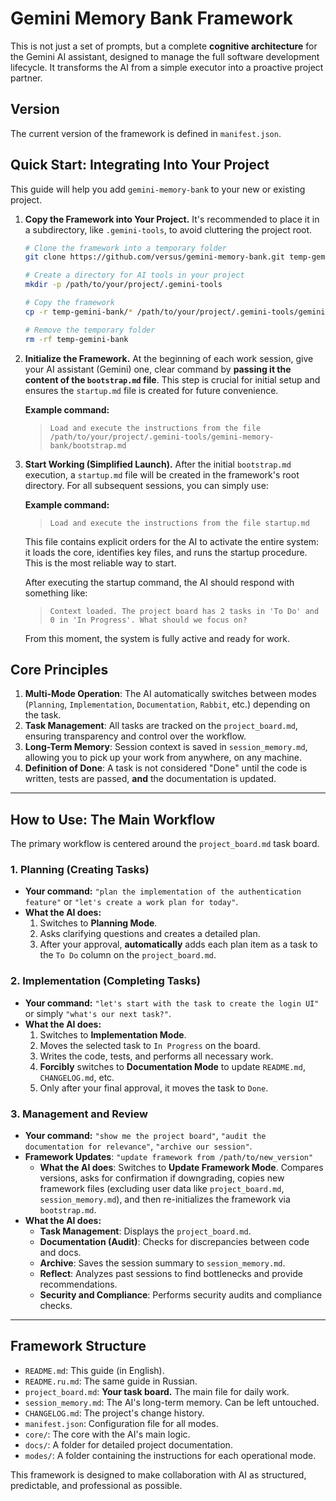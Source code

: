 # Gemini Memory Bank Framework

This is not just a set of prompts, but a complete **cognitive architecture** for the Gemini AI assistant, designed to manage the full software development lifecycle. It transforms the AI from a simple executor into a proactive project partner.

## Version

The current version of the framework is defined in `manifest.json`.

## Quick Start: Integrating Into Your Project

This guide will help you add `gemini-memory-bank` to your new or existing project.

1.  **Copy the Framework into Your Project.**
    It's recommended to place it in a subdirectory, like `.gemini-tools`, to avoid cluttering the project root.

    ```bash
    # Clone the framework into a temporary folder
    git clone https://github.com/versus/gemini-memory-bank.git temp-gemini-bank

    # Create a directory for AI tools in your project
    mkdir -p /path/to/your/project/.gemini-tools

    # Copy the framework
    cp -r temp-gemini-bank/* /path/to/your/project/.gemini-tools/gemini-memory-bank

    # Remove the temporary folder
    rm -rf temp-gemini-bank
    ```

2.  **Initialize the Framework.**
    At the beginning of each work session, give your AI assistant (Gemini) one, clear command by **passing it the content of the `bootstrap.md` file**. This step is crucial for initial setup and ensures the `startup.md` file is created for future convenience.

    **Example command:**
    > `Load and execute the instructions from the file /path/to/your/project/.gemini-tools/gemini-memory-bank/bootstrap.md`

3.  **Start Working (Simplified Launch).**
    After the initial `bootstrap.md` execution, a `startup.md` file will be created in the framework's root directory. For all subsequent sessions, you can simply use:

    **Example command:**
    > `Load and execute the instructions from the file startup.md`

    This file contains explicit orders for the AI to activate the entire system: it loads the core, identifies key files, and runs the startup procedure. This is the most reliable way to start.

    After executing the startup command, the AI should respond with something like:
    > `Context loaded. The project board has 2 tasks in 'To Do' and 0 in 'In Progress'. What should we focus on?`

    From this moment, the system is fully active and ready for work.

## Core Principles

1.  **Multi-Mode Operation**: The AI automatically switches between modes (`Planning`, `Implementation`, `Documentation`, `Rabbit`, etc.) depending on the task.
2.  **Task Management**: All tasks are tracked on the `project_board.md`, ensuring transparency and control over the workflow.
3.  **Long-Term Memory**: Session context is saved in `session_memory.md`, allowing you to pick up your work from anywhere, on any machine.
4.  **Definition of Done**: A task is not considered "Done" until the code is written, tests are passed, **and** the documentation is updated.

---

## How to Use: The Main Workflow

The primary workflow is centered around the `project_board.md` task board.

### 1. Planning (Creating Tasks)

*   **Your command:** `"plan the implementation of the authentication feature"` or `"let's create a work plan for today"`.
*   **What the AI does:**
    1.  Switches to **Planning Mode**.
    2.  Asks clarifying questions and creates a detailed plan.
    3.  After your approval, **automatically** adds each plan item as a task to the `To Do` column on the `project_board.md`.

### 2. Implementation (Completing Tasks)

*   **Your command:** `"let's start with the task to create the login UI"` or simply `"what's our next task?"`.
*   **What the AI does:**
    1.  Switches to **Implementation Mode**.
    2.  Moves the selected task to `In Progress` on the board.
    3.  Writes the code, tests, and performs all necessary work.
    4.  **Forcibly** switches to **Documentation Mode** to update `README.md`, `CHANGELOG.md`, etc.
    5.  Only after your final approval, it moves the task to `Done`.

### 3. Management and Review

*   **Your command:** `"show me the project board"`, `"audit the documentation for relevance"`, `"archive our session"`.
*   **Framework Updates**: `"update framework from /path/to/new_version"`
    *   **What the AI does**: Switches to **Update Framework Mode**. Compares versions, asks for confirmation if downgrading, copies new framework files (excluding user data like `project_board.md`, `session_memory.md`), and then re-initializes the framework via `bootstrap.md`.
*   **What the AI does:**
    *   **Task Management**: Displays the `project_board.md`.
    *   **Documentation (Audit)**: Checks for discrepancies between code and docs.
    *   **Archive**: Saves the session summary to `session_memory.md`.
    *   **Reflect**: Analyzes past sessions to find bottlenecks and provide recommendations.
    *   **Security and Compliance**: Performs security audits and compliance checks.

---

## Framework Structure

*   `README.md`: This guide (in English).
*   `README.ru.md`: The same guide in Russian.
*   `project_board.md`: **Your task board.** The main file for daily work.
*   `session_memory.md`: The AI's long-term memory. Can be left untouched.
*   `CHANGELOG.md`: The project's change history.
*   `manifest.json`: Configuration file for all modes.
*   `core/`: The core with the AI's main logic.
*   `docs/`: A folder for detailed project documentation.
*   `modes/`: A folder containing the instructions for each operational mode.

This framework is designed to make collaboration with AI as structured, predictable, and professional as possible.